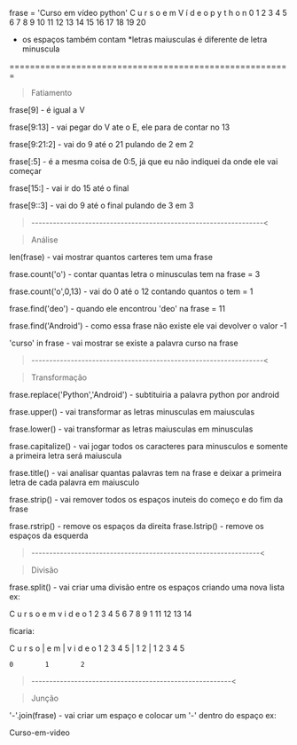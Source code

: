 frase = 'Curso em vídeo python'
C  u  r  s  o     e  m     V  í  d  e  o      p  y  t  h  o  n
0  1  2  3  4  5  6  7  8  9  10 11 12 13 14 15 16 17 18 19 20

* os espaços também contam
*letras maiusculas é diferente de letra minuscula

=======================================================
>Fatiamento

frase[9] - é igual a V

frase[9:13] - vai pegar do V ate o E, ele para de contar no 13

frase[9:21:2] - vai do 9 até o 21 pulando de 2 em 2

frase[:5] - é a mesma coisa de 0:5, já que eu não indiquei da onde ele vai começar

frase[15:] - vai ir do 15 até o final

frase[9::3] - vai do 9 até o final pulando de 3 em 3

>-----------------------------------------------------------------<

>Análise

len(frase) - vai mostrar quantos carteres tem uma frase

frase.count('o') - contar quantas letra o minusculas tem na frase = 3

frase.count('o',0,13) - vai do 0 até o 12 contando quantos o tem = 1

frase.find('deo') - quando ele encontrou 'deo' na frase = 11

frase.find('Android') -  como essa frase não existe ele vai devolver o valor -1

'curso' in frase - vai mostrar se existe a palavra curso na frase

>-----------------------------------------------------------------<

>Transformação

frase.replace('Python','Android') - subtituiria a palavra python por android

frase.upper() - vai transformar as letras minusculas em maiusculas

frase.lower() - vai transformar as letras maiusculas em minusculas

frase.capitalize() - vai jogar todos os caracteres para minusculos e somente a primeira letra será maiuscula

frase.title() - vai analisar quantas palavras tem na frase e deixar a primeira letra de cada palavra em maiusculo

frase.strip() -  vai remover todos os espaços inuteis do começo e do fim da frase

frase.rstrip() - remove os espaços da direita
frase.lstrip() - remove os espaços da esquerda

>----------------------------------------------------------------<

>Divisão

frase.split() - vai criar uma divisão entre os espaços criando uma nova lista
ex:  

C u r s o   e m   v  i  d  e  o
1 2 3 4 5 6 7 8 9 1 11 12 13 14

ficaria:

C u r s o | e m | v i d e o
1 2 3 4 5 | 1 2 | 1 2 3 4 5

    0        1        2

>--------------------------------------------------------<

>Junção

'-'.join(frase) - vai criar um espaço e colocar um '-' dentro do espaço
 ex:

 Curso-em-video
